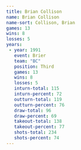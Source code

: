 ```yaml
---
title: Brian Collison
name: Brian Collison
name-sort: Collison, Brian
games: 13
wins: 8
losses: 5
years:
 - year: 1991
   event: Brier
   team: "BC"
   position: Third
   games: 13
   wins: 8
   losses: 5
   inturn-total: 115
   inturn-percent: 72
   outturn-total: 119
   outturn-percent: 76
   draw-total: 96
   draw-percent: 69
   takeout-total: 138
   takeout-percent: 77
   shots-total: 234
   shots-percent: 74
---
```

